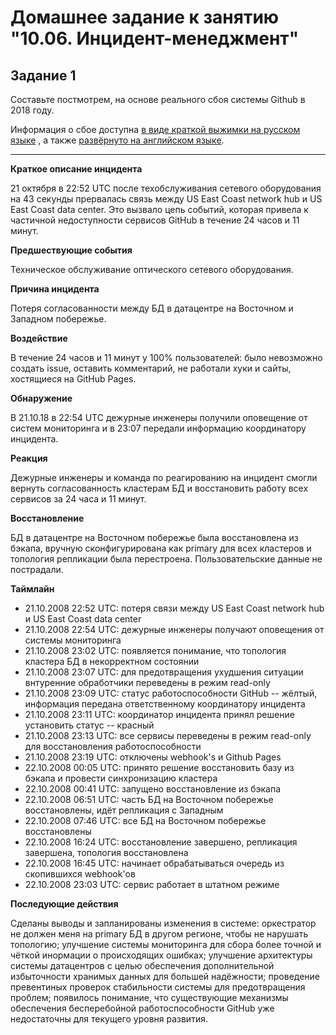 # Домашнее задание к занятию "10.06. Инцидент-менеджмент"

## Задание 1

Составьте постмотрем, на основе реального сбоя системы Github в 2018 году.

Информация о сбое доступна [в виде краткой выжимки на русском языке](https://habr.com/ru/post/427301/) , а
также [развёрнуто на английском языке](https://github.blog/2018-10-30-oct21-post-incident-analysis/).

----------


**Краткое описание инцидента**

21 октября в 22:52 UTC после техобслуживания сетевого оборудования на 43 секунды прервалась связь между US East Coast network hub и US East Coast data center. Это вызвало цепь событий, которая привела к частичной недоступности сервисов GitHub в течение 24 часов и 11 минут.

**Предшествующие события**

Техническое обслуживание оптического сетевого оборудования.

**Причина инцидента**

Потеря согласованности между БД в датацентре на Восточном и Западном побережье.

**Воздействие**

В течение 24 часов и 11 минут у 100% пользователей: было невозможно создать issue, оставить комментарий, не работали хуки и сайты, хостящиеся на GitHub Pages.

**Обнаружение**

В 21.10.18 в 22:54 UTC дежурные инженеры получили оповещение от систем мониторинга и в 23:07 передали информацию координатору инцидента.

**Реакция**

Дежурные инженеры и команда по реагированию на инцидент смогли вернуть согласованность кластерам БД и восстановить работу всех сервисов за 24 часа и 11 минут.

**Восстановление**

БД в датацентре на Восточном побережье была восстановлена из бэкапа, вручную сконфигурирована как primary для всех кластеров и топология репликации была перестроена. Пользовательские данные не пострадали.

**Таймлайн**

* 21.10.2008 22:52 UTC: потеря связи между US East Coast network hub и US East Coast data center
* 21.10.2008 22:54 UTC: дежурные инженеры получают оповещения от системы мониторинга
* 21.10.2008 23:02 UTC: появляется понимание, что топология кластера БД в некорректном состоянии
* 21.10.2008 23:07 UTC: для предотвращения ухудшения ситуации внтуренние обработчики переведены в режим read-only
* 21.10.2008 23:09 UTC: статус работоспособности  GitHub -- жёлтый, информация передана ответственному координатору инцидента
* 21.10.2008 23:11 UTC: координатор инцидента принял решение установить статус -- красный
* 21.10.2008 23:13 UTC: все сервисы переведены в режим read-only для восстановления работоспособности
* 21.10.2008 23:19 UTC: отключены webhook's и Github Pages
* 22.10.2008 00:05 UTC: принято решение восстановить базу из бэкапа и провести синхронизацию кластера
* 22.10.2008 00:41 UTC: запущено восстановление из бэкапа
* 22.10.2008 06:51 UTC: часть БД на Восточном побережье восстановлены, идёт репликация с Западным
* 22.10.2008 07:46 UTC: все БД на Восточном побережье восстановлены
* 22.10.2008 16:24 UTC: восстановление завершено, репликация завершена, топология восстановлена
* 22.10.2008 16:45 UTC: начинает обрабатываться очередь из скопившихся webhook'ов
* 22.10.2008 23:03 UTC: сервис работает в штатном режиме

**Последующие действия**

Сделаны выводы и запланированы изменения в системе: оркестратор не должен меня на primary БД в другом регионе, чтобы не нарушать топологию; улучшение системы мониторинга для сбора более точной и чёткой инормации о происходящих ошибках; улучшение архитектуры системы датацентров с целью обеспечения дополнительной избыточности хранимых данных для большей надёжности; проведение превентиных проверок стабильности системы для предотвращения проблем; появилось понимание, что существующие механизмы обеспечения бесперебойной работоспособности GitHub уже недостаточны для текущего уровня развития.
